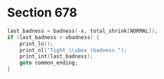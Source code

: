 # Section 678

```c << Report a tight vbox and |goto common_ending|, if this box is sufficiently bad >>=
last_badness = badness(-x, total_shrink[NORMAL]);
if (last_badness > vbadness) {
    print_ln();
    print_nl("Tight \\vbox (badness ");
    print_int(last_badness);
    goto common_ending;
}
```

